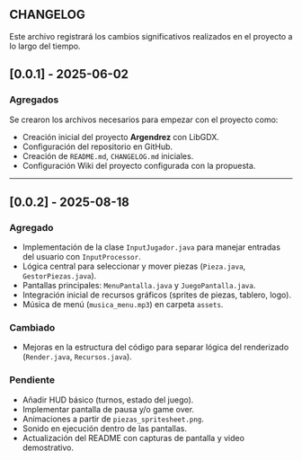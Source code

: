 ## CHANGELOG

Este archivo registrará los cambios significativos realizados en el proyecto a lo largo del tiempo.


## [0.0.1] - 2025-06-02

### Agregados
Se crearon los archivos necesarios para  empezar con el proyecto como:
- Creación inicial del proyecto **Argendrez** con LibGDX.
- Configuración del repositorio en GitHub.
- Creación de `README.md`, `CHANGELOG.md` iniciales.
- Configuración Wiki del proyecto configurada con la propuesta.



---

## [0.0.2] - 2025-08-18
### Agregado
- Implementación de la clase `InputJugador.java` para manejar entradas del usuario con `InputProcessor`.
- Lógica central para seleccionar y mover piezas (`Pieza.java`, `GestorPiezas.java`).
- Pantallas principales: `MenuPantalla.java` y `JuegoPantalla.java`.
- Integración inicial de recursos gráficos (sprites de piezas, tablero, logo).
- Música de menú (`musica_menu.mp3`) en carpeta `assets`.

### Cambiado
- Mejoras en la estructura del código para separar lógica del renderizado (`Render.java`, `Recursos.java`).

### Pendiente
- Añadir HUD básico (turnos, estado del juego).
- Implementar pantalla de pausa y/o game over.
- Animaciones a partir de `piezas_spritesheet.png`.
- Sonido en ejecución dentro de las pantallas.
- Actualización del README con capturas de pantalla y video demostrativo.
